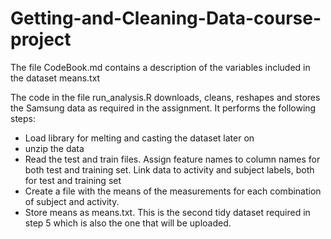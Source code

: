 Getting-and-Cleaning-Data-course-project
========================================
The file CodeBook.md contains a description of the variables included in the dataset means.txt

The code in the file run_analysis.R downloads, cleans, reshapes and stores the Samsung data as required in the assignment. It performs the following steps:

- Load library for melting and casting the dataset later on
- unzip the data
- Read the test and train files. Assign feature names to column names for both test and training set. Link data to activity and subject labels, both for test and training set
- Create a file with the means of the measurements for each combination of subject and activity. 
- Store means as means.txt. This is the second tidy dataset required in step 5 which is also the one that will be uploaded.
